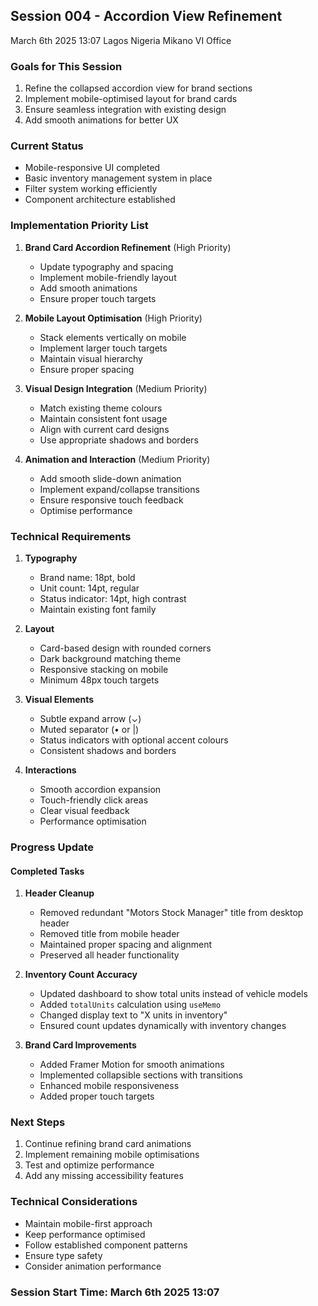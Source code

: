 ## Session 004 - Accordion View Refinement

March 6th 2025 13:07 Lagos Nigeria Mikano VI Office

### Goals for This Session
1. Refine the collapsed accordion view for brand sections
2. Implement mobile-optimised layout for brand cards
3. Ensure seamless integration with existing design
4. Add smooth animations for better UX

### Current Status
- Mobile-responsive UI completed
- Basic inventory management system in place
- Filter system working efficiently
- Component architecture established

### Implementation Priority List
1. **Brand Card Accordion Refinement** (High Priority)
   - Update typography and spacing
   - Implement mobile-friendly layout
   - Add smooth animations
   - Ensure proper touch targets

2. **Mobile Layout Optimisation** (High Priority)
   - Stack elements vertically on mobile
   - Implement larger touch targets
   - Maintain visual hierarchy
   - Ensure proper spacing

3. **Visual Design Integration** (Medium Priority)
   - Match existing theme colours
   - Maintain consistent font usage
   - Align with current card designs
   - Use appropriate shadows and borders

4. **Animation and Interaction** (Medium Priority)
   - Add smooth slide-down animation
   - Implement expand/collapse transitions
   - Ensure responsive touch feedback
   - Optimise performance

### Technical Requirements
1. **Typography**
   - Brand name: 18pt, bold
   - Unit count: 14pt, regular
   - Status indicator: 14pt, high contrast
   - Maintain existing font family

2. **Layout**
   - Card-based design with rounded corners
   - Dark background matching theme
   - Responsive stacking on mobile
   - Minimum 48px touch targets

3. **Visual Elements**
   - Subtle expand arrow (⌄)
   - Muted separator (• or |)
   - Status indicators with optional accent colours
   - Consistent shadows and borders

4. **Interactions**
   - Smooth accordion expansion
   - Touch-friendly click areas
   - Clear visual feedback
   - Performance optimisation

### Progress Update

#### Completed Tasks
1. **Header Cleanup**
   - Removed redundant "Motors Stock Manager" title from desktop header
   - Removed title from mobile header
   - Maintained proper spacing and alignment
   - Preserved all header functionality

2. **Inventory Count Accuracy**
   - Updated dashboard to show total units instead of vehicle models
   - Added `totalUnits` calculation using `useMemo`
   - Changed display text to "X units in inventory"
   - Ensured count updates dynamically with inventory changes

3. **Brand Card Improvements**
   - Added Framer Motion for smooth animations
   - Implemented collapsible sections with transitions
   - Enhanced mobile responsiveness
   - Added proper touch targets

### Next Steps
1. Continue refining brand card animations
2. Implement remaining mobile optimisations
3. Test and optimize performance
4. Add any missing accessibility features

### Technical Considerations
- Maintain mobile-first approach
- Keep performance optimised
- Follow established component patterns
- Ensure type safety
- Consider animation performance

### Session Start Time: March 6th 2025 13:07 